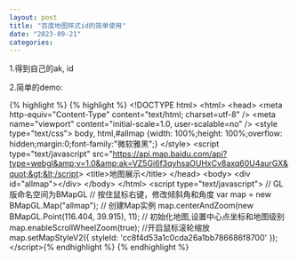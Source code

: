 ```yaml
---
layout: post
title: "百度地图样式id的简单使用"
date: "2023-09-21"
categories: 
---
```

<p>1.得到自己的ak, id</p>

<p>2.简单的demo:</p>

{% highlight %}
{% highlight %}
&lt;!DOCTYPE html&gt;
&lt;html&gt;
&lt;head&gt;
	&lt;meta http-equiv=&quot;Content-Type&quot; content=&quot;text/html; charset=utf-8&quot; /&gt;
	&lt;meta name=&quot;viewport&quot; content=&quot;initial-scale=1.0, user-scalable=no&quot; /&gt;
	&lt;style type=&quot;text/css&quot;&gt;
	body, html,#allmap {width: 100%;height: 100%;overflow: hidden;margin:0;font-family:&quot;微软雅黑&quot;;}
	&lt;/style&gt;
	&lt;script type=&quot;text/javascript&quot; src=&quot;https://api.map.baidu.com/api?type=webgl&amp;v=1.0&amp;ak=VZ5Gi6f3qyhsaOUHxCv8axq60U4aurGX&quot;&gt;&lt;/script&gt;
	&lt;title&gt;地图展示&lt;/title&gt;
&lt;/head&gt;
&lt;body&gt;
	&lt;div id=&quot;allmap&quot;&gt;&lt;/div&gt;
&lt;/body&gt;
&lt;/html&gt;
&lt;script type=&quot;text/javascript&quot;&gt;
  // GL版命名空间为BMapGL
  // 按住鼠标右键，修改倾斜角和角度
	var map = new BMapGL.Map(&quot;allmap&quot;);    // 创建Map实例
	map.centerAndZoom(new BMapGL.Point(116.404, 39.915), 11);  // 初始化地图,设置中心点坐标和地图级别
	map.enableScrollWheelZoom(true);     //开启鼠标滚轮缩放
  map.setMapStyleV2({
    styleId: &#39;cc8f4d53a1c0cda26a1bb786686f8700&#39;
  });
&lt;/script&gt;{% endhighlight %}
{% endhighlight %}

<p>&nbsp;</p>

